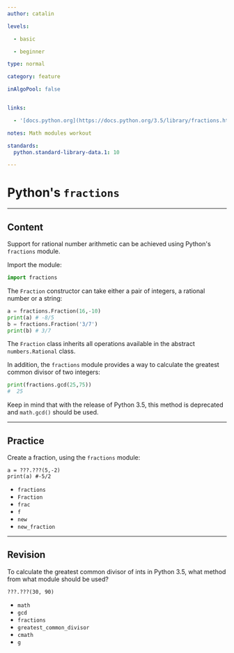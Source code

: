 ```yaml
---
author: catalin

levels:

  - basic

  - beginner

type: normal

category: feature

inAlgoPool: false


links:

  - '[docs.python.org](https://docs.python.org/3.5/library/fractions.html){website}'

notes: Math modules workout

standards:
  python.standard-library-data.1: 10

---
```


# Python's `fractions`

---
## Content

Support for rational number arithmetic can be achieved using Python's  `fractions` module.

Import the module:
```python
import fractions
```
The `Fraction` constructor can take either a pair of integers, a rational number or a string:
```python
a = fractions.Fraction(16,-10)
print(a) # -8/5
b = fractions.Fraction('3/7')
print(b) # 3/7
```
The `Fraction` class inherits all operations available in the abstract `numbers.Rational`  class.

In addition, the `fractions` module provides a way to calculate the greatest common divisor of two integers:
```python
print(fractions.gcd(25,75))
#  25
```

Keep in mind that with the release of Python 3.5, this method is deprecated and `math.gcd()` should be used.

---
## Practice

Create a fraction, using the `fractions` module:
```
a = ???.???(5,-2)
print(a) #-5/2
```


* `fractions`
* `Fraction`
* `frac`
* `f`
* `new`
* `new_fraction`

---
## Revision

To calculate the greatest common divisor of ints in Python 3.5, what method from what module should be used?

```
???.???(30, 90)
```


* `math`
* `gcd`
* `fractions`
* `greatest_common_divisor`
* `cmath`
* `g`
